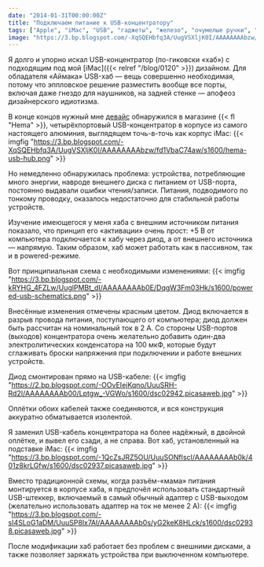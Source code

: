 ```yaml
---
date: "2014-01-31T00:00:00Z"
title: "Подключаем питание к USB-концентратору"
tags: ["Apple", "iMac", "USB", "гаджеты", "железо", "очумелые ручки", "сделай сам", "электроника"]
image: "https://3.bp.blogspot.com/-XqSQEHbfq3A/UugVSXljK0I/AAAAAAAAbzw/fd1VbaC74aw/s1600/hema-usb-hub.png"
---
```


Я долго и упорно искал USB-концентратор (по-гиковски «хаб») с подходящим под мой [iMac]({{< relref "/blog/0120" >}}) дизайном. Для обладателя «Аймака» USB-хаб — вещь совершенно необходимая, потому что эппловское решение разместить вообще все порты, включая даже гнездо для наушников, на задней стенке — апофеоз дизайнерского идиотизма.

<!--more-->

В конце концов нужный мне [девайс](http://www.hema.nl/winkel/school-en-kantoor/media-en-computer/accessoires/usb-hub-20-(39609052)) обнаружился в магазине {{< fl "Hema" >}}, четырёхпортовый USB-концентратор в корпусе из самого настоящего алюминия, выглядящем точь-в-точь как корпус iMac:
{{< imgfig "https://3.bp.blogspot.com/-XqSQEHbfq3A/UugVSXljK0I/AAAAAAAAbzw/fd1VbaC74aw/s1600/hema-usb-hub.png" >}}

Но немедленно обнаружилась проблема: устройства, потребляющие много энергии, навроде внешнего диска с питанием от USB-порта, постоянно выдавали ошибки чтения/записи. Питания, подводимого по тонкому проводку, оказалось недостаточно для стабильной работы устройств.

Изучение имеющегося у меня хаба с внешним источником питания показало, что принцип его «активации» очень прост: +5 В от компьютера подключается к хабу через диод, а от внешнего источника — напрямую. Таким образом, хаб может работать как в пассивном, так и в powered-режиме.

Вот принципиальная схема с необходимыми изменениями:
{{< imgfig "https://3.bp.blogspot.com/-kRYHG_4FZLw/UuglPMBt_dI/AAAAAAAAb0E/DqgW3Fm03Hk/s1600/powered-usb-schematics.png" >}}

Внесённые изменения отмечены красным цветом. Диод включается в разрыв провода питания, поступающего от компьютера; диод должен быть рассчитан на номинальный ток в 2 А. Со стороны USB-портов (выходов) концентратора очень желательно добавить один-два электролитических конденсатора на 100 мкФ, которые будут сглаживать броски напряжения при подключении и работе внешних устройств.

Диод смонтирован прямо на USB-кабеле:
{{< imgfig "https://2.bp.blogspot.com/-OOvEIejKqno/UuuSRH-Rd2I/AAAAAAAAb00/Lptgw_-VGWo/s1600/dsc02942.picasaweb.jpg" >}}

Оплётки обоих кабелей также соединяются, и вся конструкция аккуратно обматывается изолентой.

Я заменил USB-кабель концентратора на более надёжный, в двойной оплётке, и вывел его сзади, а не справа. Вот хаб, установленный на подставке iMac:
{{< imgfig "https://3.bp.blogspot.com/-1QcZsJRZ5OU/UuuSONfIscI/AAAAAAAAb0k/401z8krLGfw/s1600/dsc02937.picasaweb.jpg" >}}

Вместо традиционной схемы, когда разъём-«мама» питания монтируется в корпусе хаба, я предпочёл использовать стандартный USB-штеккер, включаемый в самый обычный адаптер с USB-выходом (желательно использовать адаптер на ток не менее 2 А):
{{< imgfig "https://3.bp.blogspot.com/-sI4SLoG1aDM/UuuSP8Ix7AI/AAAAAAAAb0s/yG2keK8HLck/s1600/dsc02938.picasaweb.jpg" >}}

После модификации хаб работает без проблем с внешними дисками, а также позволяет заряжать устройства при выключенном компьютере.
